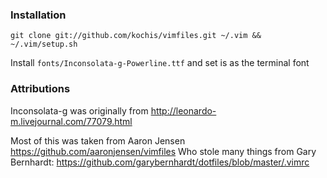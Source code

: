 ### Installation

`git clone git://github.com/kochis/vimfiles.git ~/.vim && ~/.vim/setup.sh`

Install `fonts/Inconsolata-g-Powerline.ttf` and set is as the terminal font

### Attributions

Inconsolata-g was originally from http://leonardo-m.livejournal.com/77079.html

Most of this was taken from Aaron Jensen https://github.com/aaronjensen/vimfiles
Who stole many things from Gary Bernhardt: https://github.com/garybernhardt/dotfiles/blob/master/.vimrc

